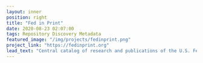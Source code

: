 ```yaml
---
layout: inner
position: right
title: "Fed in Print"
date: 2020-08-23 02:07:00
tags: Repository Discovery Metadata
featured_image: "/img/projects/fedinprint.png"
project_link: "https://fedinprint.org"
lead_text: "Central catalog of research and publications of the U.S. Federal Reserve System."
---
```

